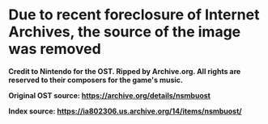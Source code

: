 # <b>Due to recent foreclosure of Internet Archives, the source of the image was removed<b>

Credit to Nintendo for the OST. Ripped by Archive.org. All rights are reserved to their composers for the game's music.

Original OST source: https://archive.org/details/nsmbuost

Index source: https://ia802306.us.archive.org/14/items/nsmbuost/
